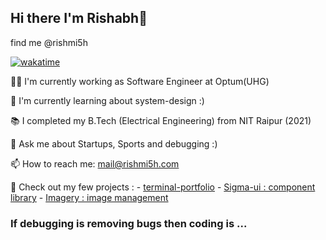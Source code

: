 ## Hi there I'm Rishabh👋
find me @rishmi5h


 [![wakatime](https://wakatime.com/badge/user/077cd7e0-9154-437d-ad33-f3f94fe83433.svg)](https://wakatime.com/@077cd7e0-9154-437d-ad33-f3f94fe83433)

🧑‍💻 I'm currently working as Software Engineer at Optum(UHG) 

🌱 I'm currently learning about system-design :)

📚 I completed my B.Tech (Electrical Engineering) from NIT Raipur (2021)

💬 Ask me about Startups, Sports and debugging :)

📫 How to reach me: mail@rishmi5h.com

🚀 Check out my few projects : - [terminal-portfolio](https://terminal.rishmi5h.com/)
                             -  [Sigma-ui : component library](https://sigma-ui.rishmi5h.com/)
                           -  [Imagery : image management](https://imagery.rishmi5h.com)

### If debugging is removing bugs then coding is ...  
